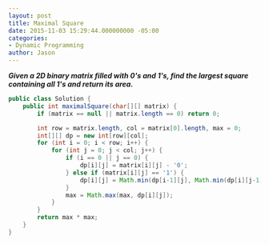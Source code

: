 ```yaml
---
layout: post
title: Maximal Square
date: 2015-11-03 15:29:44.000000000 -05:00
categories:
- Dynamic Programming
author: Jason
---
```

<p><strong><em>Given a 2D binary matrix filled with 0's and 1's, find the largest square containing all 1's and return its area.</em></strong></p>


``` java
public class Solution {
    public int maximalSquare(char[][] matrix) {
        if (matrix == null || matrix.length == 0) return 0;

        int row = matrix.length, col = matrix[0].length, max = 0;
        int[][] dp = new int[row][col];
        for (int i = 0; i < row; i++) {
            for (int j = 0; j < col; j++) {
                if (i == 0 || j == 0) {
                    dp[i][j] = matrix[i][j] - '0';
                } else if (matrix[i][j] == '1') {
                    dp[i][j] = Math.min(dp[i-1][j], Math.min(dp[i][j-1], dp[i-1][j-1])) + 1;
                }
                max = Math.max(max, dp[i][j]);
            }
        }
        return max * max;
    }
}
```
